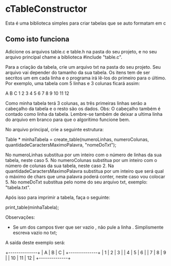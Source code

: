 # cTableConstructor
 Esta é uma biblioteca simples para criar tabelas que se auto formatam em c
 
 ## Como isto funciona
Adicione os arquivos table.c e table.h na pasta do seu projeto, e no seu arquivo principal chame a biblioteca #include "table.c".

Para a criação da tabela, crie um arquivo txt na pasta do seu projeto. Seu arquivo vai depender do tamanho da sua tabela. Os itens tem de ser secritos um em cada linha e o programa irá lê-los do primeiro para o último. Por exemplo, uma tabela com 5 linhas e 3 colunas ficará assim:

A
B
C
1
2
3
4
5
6
7
8
9
10
11
12


Como minha tabela terá 3 colunas, as três primeiras linhas serão a cabeçalho da tabela e o resto são os dados. Obs: O cabeçalho também é contado como linha da tabela. Lembre-se também de deixar a ultima linha do arquivo em branco para que o algorítimo funcione bem.

No arquivo principal, crie a seguinte estrutura:

Table * minhaTabela = create_table(numeroLinhas, numeroColunas, quantidadeCaractersMaximoPalavra, "nomeDoTxt");

No numeroLinhas substitua por um inteiro com o número de linhas da sua tabela, neste caso 5.
No numeroColunas substitua por um inteiro com o número de colunas da sua tabela, neste caso 2.
Na quantidadeCaractersMaximoPalavra substitua por um inteiro que será qual o máximo de chars que uma palavra poderá conter, neste caso vou colocar 5.
No nomeDoTxt substitua pelo nome do seu arquivo txt, exemplo: "tabela.txt".

Após isso para imprimir a tabela, faça o seguinte:

print_table(minhaTabela);

Observações:

- Se um dos campos tiver que ser vazio , não pule a linha . Simplismente escreva vazio no txt;

A saída deste exemplo será:

+--------------+
| A  | B  | C  |
+--------------+
| 1  | 2  | 3  |
| 4  | 5  | 6  |
| 7  | 8  | 9  |
| 10 | 11 | 12 |
+--------------+
